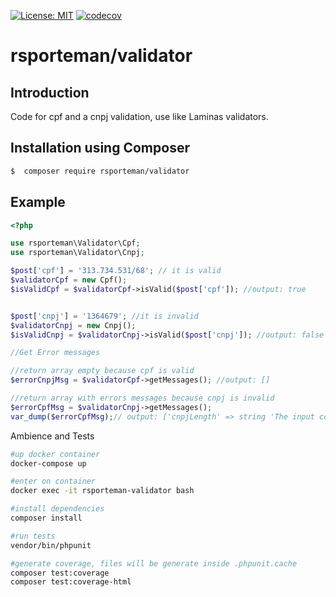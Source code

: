 [![License: MIT](https://img.shields.io/badge/License-MIT-yellow.svg)](https://opensource.org/licenses/MIT)
[![codecov](https://codecov.io/gh/rsporteman/validator/branch/master/graph/badge.svg?token=1NT6RT49OK)](https://codecov.io/gh/rsporteman/validator)

# rsporteman/validator

## Introduction

Code for cpf and a cnpj validation, use like Laminas validators. 

## Installation using Composer

```bash
$  composer require rsporteman/validator
```

## Example

```php
<?php

use rsporteman\Validator\Cpf;
use rsporteman\Validator\Cnpj;

$post['cpf'] = '313.734.531/68'; // it is valid
$validatorCpf = new Cpf();
$isValidCpf = $validatorCpf->isValid($post['cpf']); //output: true


$post['cnpj'] = '1364679'; //it is invalid
$validatorCnpj = new Cnpj();
$isValidCnpj = $validatorCnpj->isValid($post['cnpj']); //output: false

//Get Error messages

//return array empty because cpf is valid
$errorCnpjMsg = $validatorCpf->getMessages(); //output: []

//return array with errors messages because cnpj is invalid
$errorCpfMsg = $validatorCnpj->getMessages();
var_dump($errorCpfMsg);// output: ['cnpjLength' => string 'The input contains an invalid amount of characters']


```

Ambience and Tests

```bash
#up docker container
docker-compose up 

#enter on container
docker exec -it rsporteman-validator bash

#install dependencies
composer install

#run tests
vendor/bin/phpunit 

#generate coverage, files will be generate inside .phpunit.cache
composer test:coverage
composer test:coverage-html 
```
